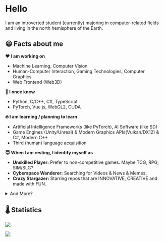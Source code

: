 #  Hello
I am an introverted student (currently) majoring in computer-related fields and living in the north hemisphere of the Earth.

## 😀 Facts about me

**❤ I am working on**
  - Machine Learning, Computer Vision
  - Human-Computer Interaction, Gaming Technologies, Computer Graphics
  - Web Frontend (Web3D)

**🌟 I once knew**
  - Python, C/C++, C\#, TypeScript
  - PyTorch, Vue.js, WebGL2, CUDA

**🔥 I am learning / planning to learn**
  - Artificial Intelligence Frameworks (like PyTorch), AI Software (like SD)
  - Game Engines (Unity/Unreal) & Modern Graphics APIs(Vulkan/DX12) & C\#, Modern C++
  - Third (human) language acquisition

**😇 When I am resting, I identify myself as**
- **Unskilled Player:** Prefer to non-competitive games. Maybe TCG, RPG, SIM/SLG?
- **Cyberspace Wanderer:** Searching for Videos & News & Memes.
- **Crazy Stargazer:** Starring repos that are INNOVATIVE, CREATIVE and made with FUN.

<details> 
  <summary> And More? </summary>
  <a href='https://osu.ppy.sh/users/35864067'> Osu! </a> <br/>
  <a href='https://www.google.com/maps/@31.2969077,121.5086953,16z'> Find Me Offline?</a> <br/>
  
</details>

## 🌡 Statistics<br/>
![](https://github-profile-trophy.vercel.app/?username=aeroraven&column=5&theme=gruvbox&margin-w=15&margin-h=15&no-frame=true)

![](https://github-readme-stats.vercel.app/api/top-langs/?username=aeroraven&line_height=21&theme=vue&layout=compact&langs_count=16)


